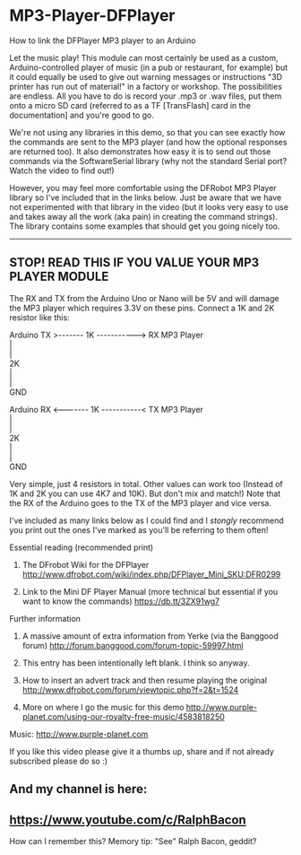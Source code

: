 # MP3-Player-DFPlayer
How to link the DFPlayer MP3 player to an Arduino

Let the music play! This module can most certainly be used as a custom, Arduino-controlled player of music (in a pub or restaurant, for example) but it could equally be used to give out
warning messages or instructions "3D printer has run out of material!" in a factory or workshop. The possibilities are endless. All you have to do is record your .mp3 or .wav
files, put them onto a micro SD card (referred to as a TF [TransFlash] card in the documentation] and you're good to go.

We're not using any libraries in this demo, so that you can see exactly how the commands are sent to the MP3 player (and how the optional responses are returned too). It also
demonstrates how easy it is to send out those commands via the SoftwareSerial library (why not the standard Serial port? Watch the video to find out!)

However, you may feel more comfortable using the DFRobot MP3 Player library so I've included that in the links below. Just be aware that we have not
experimented with that library in the video (but it looks very easy to use and takes away all the work (aka pain) in creating the command strings). The library contains some examples
that should get you going nicely too.

---------------------------------------------------
STOP! READ THIS IF YOU VALUE YOUR MP3 PLAYER MODULE
---------------------------------------------------

The RX and TX from the Arduino Uno or Nano will be 5V and will damage the MP3 player which requires 3.3V on these pins. Connect a 1K and 2K resistor like this:

Arduino TX >------- 1K -----------> RX MP3 Player  
							 |  
							 |  
							 2K  
							 |  
							 |  
							GND  
  
Arduino RX <------- 1K -----------< TX MP3 Player  
							 |  
							 |  
							 2K  
							 |  
							 |  
							GND  
  
Very simple, just 4 resistors in total. Other values can work too (Instead of 1K and 2K you can use 4K7 and 10K). But don't mix and match!) Note that the RX of the Arduino goes to the TX of the MP3 player and vice versa.

I've included as many links below as I could find and I *stongly* recommend you print out the ones I've marked as you'll be referring to them often!

Essential reading (recommended print)
1. The DFrobot Wiki for the DFPlayer
   http://www.dfrobot.com/wiki/index.php/DFPlayer_Mini_SKU:DFR0299

2. Link to the Mini DF Player Manual (more technical but essential if you want to know the commands)
   https://db.tt/3ZX91wg7

Further information
1. A massive amount of extra information from Yerke (via the Banggood forum)
   http://forum.banggood.com/forum-topic-59997.html
   
2. This entry has been intentionally left blank. I think so anyway.

3. How to insert an advert track and then resume playing the original
   http://www.dfrobot.com/forum/viewtopic.php?f=2&t=1524

4. More on where I go the music for this demo
   http://www.purple-planet.com/using-our-royalty-free-music/4583818250   
   
Music: http://www.purple-planet.com


If you like this video please give it a thumbs up, share and if not already subscribed please do so :)

And my channel is here:
-----------------------------------------------------------------
https://www.youtube.com/c/RalphBacon
------------------------------------------------------------------ 
How can I remember this? Memory tip: "See" Ralph Bacon, geddit?
